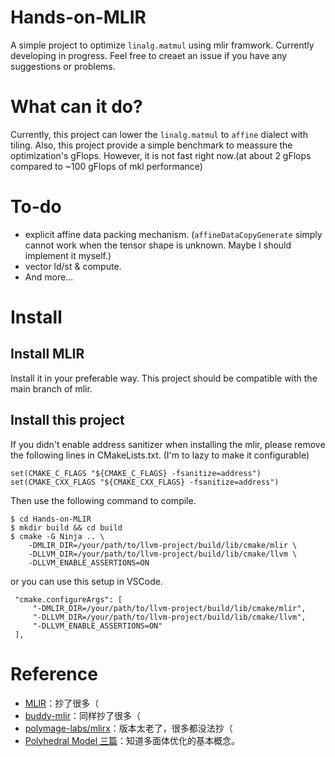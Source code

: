# Hands-on-MLIR

A simple project to optimize `linalg.matmul` using mlir framwork. Currently developing in progress. Feel free to creaet an issue if you have any suggestions or problems.

# What can it do?

Currently, this project can lower the `linalg.matmul` to `affine` dialect with tiling. Also, this project provide a simple benchmark to meassure the optimization's gFlops. However, it is not fast right now.(at about 2 gFlops compared to ~100 gFlops of mkl performance)

# To-do

+ explicit affine data packing mechanism. (`affineDataCopyGenerate` simply cannot work when the tensor shape is unknown. Maybe I should implement it myself.)
+ vector ld/st & compute.
+ And more...

# Install

## Install MLIR

Install it in your preferable way. This project should be compatible with the main branch of mlir.

## Install this project

If you didn't enable address sanitizer when installing the mlir, please remove the following lines in CMakeLists.txt. (I'm to lazy to make it configurable)

```
set(CMAKE_C_FLAGS "${CMAKE_C_FLAGS} -fsanitize=address")
set(CMAKE_CXX_FLAGS "${CMAKE_CXX_FLAGS} -fsanitize=address")
```

Then use the following command to compile.

```
$ cd Hands-on-MLIR
$ mkdir build && cd build
$ cmake -G Ninja .. \
    -DMLIR_DIR=/your/path/to/llvm-project/build/lib/cmake/mlir \
    -DLLVM_DIR=/your/path/to/llvm-project/build/lib/cmake/llvm \
    -DLLVM_ENABLE_ASSERTIONS=ON
```

or you can use this setup in VSCode.

```
 "cmake.configureArgs": [
     "-DMLIR_DIR=/your/path/to/llvm-project/build/lib/cmake/mlir",
     "-DLLVM_DIR=/your/path/to/llvm-project/build/lib/cmake/llvm",
     "-DLLVM_ENABLE_ASSERTIONS=ON"
 ],
```

# Reference

+ [MLIR](https://github.com/llvm/llvm-project/)：抄了很多（
+ [buddy-mlir](https://github.com/buddy-compiler/buddy-mlir)：同样抄了很多（
+ [polymage-labs/mlirx](https://github.com/polymage-labs/mlirx)：版本太老了，很多都没法抄（
+ [Polyhedral Model 三篇](https://mp.weixin.qq.com/s?__biz=MzI3MDQ2MjA3OA==&mid=2247485130&idx=1&sn=a5773bf17e6854d1238b035366641bcc&chksm=ead1fbdbdda672cdf9b2480a431cef85e4d377d07f8c586a932adabd50656cbdcd7d891156bf&mpshare=1&scene=1&srcid=&sharer_sharetime=1569677798809&sharer_shareid=b33ef36fa0caf5cb82e76916516aa7df#rd)：知道多面体优化的基本概念。
